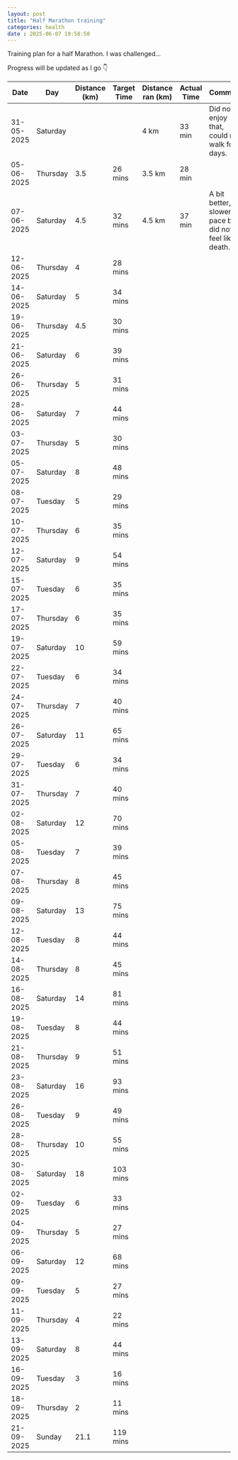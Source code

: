 ```yaml
---
layout: post
title: "Half Marathon training" 
categories: health
date : 2025-06-07 19:58:50
---
```


Training plan for a half Marathon. I was challenged...

Progress will be updated as I go 👇️

| Date       | Day       | Distance (km) | Target Time | Distance ran (km) | Actual Time | Comment |
|------------|-----------|----------------|-------------|----------------------|-------------|---|
| 31-05-2025 | Saturday  |                |             | 4 km                 | 33 min      | Did not enjoy that, could nt walk for days. |
| 05-06-2025 | Thursday  | 3.5            | 26 mins     | 3.5 km               | 28 min      |   |
| 07-06-2025 | Saturday  | 4.5            | 32 mins     | 4.5 km               | 37 min      | A bit better, slower pace but did not feel like death. |
| 12-06-2025 | Thursday  | 4              | 28 mins     |                      |             |   |
| 14-06-2025 | Saturday  | 5              | 34 mins     |                      |             |   |
| 19-06-2025 | Thursday  | 4.5            | 30 mins     |                      |             |   |
| 21-06-2025 | Saturday  | 6              | 39 mins     |                      |             |   |
| 26-06-2025 | Thursday  | 5              | 31 mins     |                      |             |   |
| 28-06-2025 | Saturday  | 7              | 44 mins     |                      |             |   |
| 03-07-2025 | Thursday  | 5              | 30 mins     |                      |             |   |
| 05-07-2025 | Saturday  | 8              | 48 mins     |                      |             |   |
| 08-07-2025 | Tuesday   | 5              | 29 mins     |                      |             |   |
| 10-07-2025 | Thursday  | 6              | 35 mins     |                      |             |   |
| 12-07-2025 | Saturday  | 9              | 54 mins     |                      |             |   |
| 15-07-2025 | Tuesday   | 6              | 35 mins     |                      |             |   |
| 17-07-2025 | Thursday  | 6              | 35 mins     |                      |             |   |
| 19-07-2025 | Saturday  | 10             | 59 mins     |                      |             |   |
| 22-07-2025 | Tuesday   | 6              | 34 mins     |                      |             |   |
| 24-07-2025 | Thursday  | 7              | 40 mins     |                      |             |   |
| 26-07-2025 | Saturday  | 11             | 65 mins     |                      |             |   |
| 29-07-2025 | Tuesday   | 6              | 34 mins     |                      |             |   |
| 31-07-2025 | Thursday  | 7              | 40 mins     |                      |             |   |
| 02-08-2025 | Saturday  | 12             | 70 mins     |                      |             |   |
| 05-08-2025 | Tuesday   | 7              | 39 mins     |                      |             |   |
| 07-08-2025 | Thursday  | 8              | 45 mins     |                      |             |   |
| 09-08-2025 | Saturday  | 13             | 75 mins     |                      |             |   |
| 12-08-2025 | Tuesday   | 8              | 44 mins     |                      |             |   |
| 14-08-2025 | Thursday  | 8              | 45 mins     |                      |             |   |
| 16-08-2025 | Saturday  | 14             | 81 mins     |                      |             |   |
| 19-08-2025 | Tuesday   | 8              | 44 mins     |                      |             |   |
| 21-08-2025 | Thursday  | 9              | 51 mins     |                      |             |   |
| 23-08-2025 | Saturday  | 16             | 93 mins     |                      |             |   |
| 26-08-2025 | Tuesday   | 9              | 49 mins     |                      |             |   |
| 28-08-2025 | Thursday  | 10             | 55 mins     |                      |             |   |
| 30-08-2025 | Saturday  | 18             | 103 mins    |                      |             |   |
| 02-09-2025 | Tuesday   | 6              | 33 mins     |                      |             |   |
| 04-09-2025 | Thursday  | 5              | 27 mins     |                      |             |   |
| 06-09-2025 | Saturday  | 12             | 68 mins     |                      |             |   |
| 09-09-2025 | Tuesday   | 5              | 27 mins     |                      |             |   |
| 11-09-2025 | Thursday  | 4              | 22 mins     |                      |             |   |
| 13-09-2025 | Saturday  | 8              | 44 mins     |                      |             |   |
| 16-09-2025 | Tuesday   | 3              | 16 mins     |                      |             |   |
| 18-09-2025 | Thursday  | 2              | 11 mins     |                      |             |   |
| 21-09-2025 | Sunday    | 21.1           | 119 mins    |                      |             |   |
